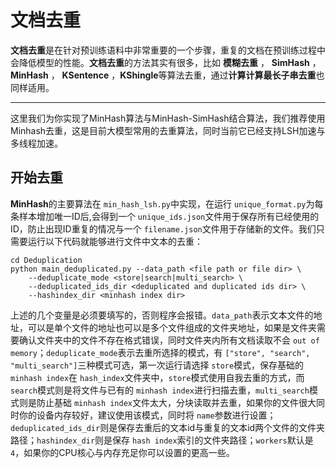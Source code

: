 # 文档去重

**文档去重**是在针对预训练语料中非常重要的一个步骤，重复的文档在预训练过程中会降低模型的性能。**文档去重**的方法其实有很多，比如 **模糊去重** ， **SimHash** ， **MinHash** ， **KSentence** ，**KShingle**等算法去重，通过**计算计算最长子串去重**也同样适用。

---

这里我们为你实现了MinHash算法与MinHash-SimHash结合算法，我们推荐使用Minhash去重，这是目前大模型常用的去重算法，同时当前它已经支持LSH加速与多线程加速。

## 开始去重

**MinHash**的主要算法在 `min_hash_lsh.py`中实现，在运行 `unique_format.py`为每条样本增加唯一ID后,会得到一个 `unique_ids.json`文件用于保存所有已经使用的ID，防止出现ID重复的情况与一个 `filename.json`文件用于存储新的文件。我们只需要运行以下代码就能够进行文件中文本的去重：

```
cd Deduplication
python main_deduplicated.py --data_path <file path or file dir> \
	--deduplicate_mode <store|search|multi_search> \
	--deduplicated_ids_dir <deduplicated and duplicated ids dir> \
	--hashindex_dir <minhash index dir> 

```

上述的几个变量是必须要填写的，否则程序会报错。`data_path`表示文本文件的地址，可以是单个文件的地址也可以是多个文件组成的文件夹地址，如果是文件夹需要确认文件夹中的文件不存在格式错误，同时文件夹内所有文档读取不会 `out of memory`；`deduplicate_mode`表示去重所选择的模式，有 `["store", "search", "multi_search"]`三种模式可选，第一次运行请选择 `store`模式，保存基础的 `minhash index`在 `hash_index`文件夹中，`store`模式使用自我去重的方式，而 `search`模式则是将文件与已有的 `minhash index`进行扫描去重，`multi_search`模式则是防止基础 `minhash index`文件太大，分块读取并去重，如果你的文件很大同时你的设备内存较好，建议使用该模式，同时将 `name`参数进行设置；`deduplicated_ids_dir`则是保存去重后的文本id与重复的文本id两个文件的文件夹路径；`hashindex_dir`则是保存 `hash index`索引的文件夹路径；`workers`默认是`4`，如果你的CPU核心与内存充足你可以设置的更高一些。
